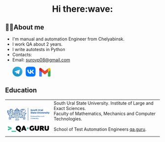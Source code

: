 <div align="center">
   <h1>
      Hi there:wave:
   </h1>
</div>




## :technologist:About me
- I'm manual and automation Engineer from Chelyabinsk.
- I work QA about 2 years.
- I write autotests in Python
- Contacts:
- Email: surovp08@gmail.com
<p>
  &#8287;&#8287;&#8287;&#8287;&#8287;
  <a href="https://t.me/pasurov"><img width="32px" alt="Telegram" title="Telegram" src="images/tg.png"/></a>
  &#8287;
  <a href="https://vk.com/id52197171"><img width="32px" alt="VK" title="Vk" src="images/vk.png"/></a>
  &#8287;
  <a href="https://mail.google.com/mail/u/0/?ogbl#inbox?compose=DmwnWrRlRjJHDstQKfqbBPWsvShdDGglmJpTgrQTFhgFrjKxlzLzcBxlDMljTmFtKvHVPrvVsfKQ"><img width="37px" alt="Write me Email" title="Gmail" src="images/gmail.png"/></a>
</p>


<!--Education-->
## Education
<table width="100%" border='0'>
   <tr> 
    <td width="30%" valign="bottom"><img src="images/susu.png"></td><td valign="middle">South Ural State University. Institute of Large and Exact Sciences.</br>Faculty of Mathematics, Mechanics and Computer Technologies.</td></tr>
    <tr><td width="30%" valign="bottom"><img src="images/qa_guru.png"></td><td valign="middle">School of Test Automation Engineers <a target="_blank" href="https://qa.guru">qa.guru</a>.</td></tr>
   </tr>
  </table>
  </br>

